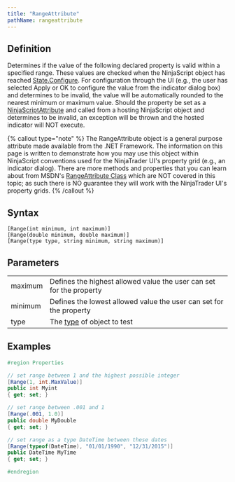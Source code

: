 ```yaml
---
title: "RangeAttribute"
pathName: rangeattribute
---
```


## Definition

Determines if the value of the following declared property is valid within a specified range. These values are checked when the NinjaScript object has reached [State.Configure](state). For configuration through the UI (e.g., the user has selected Apply or OK to configure the value from the indicator dialog box) and determines to be invalid, the value will be automatically rounded to the nearest minimum or maximum value. Should the property be set as a [NinjaScriptAttribute](ninjascriptpropertyattribute) and called from a hosting NinjaScript object and determines to be invalid, an exception will be thrown and the hosted indicator will NOT execute.

{% callout type="note" %}
The RangeAttribute object is a general purpose attribute made available from the .NET Framework. The information on this page is written to demonstrate how you may use this object within NinjaScript conventions used for the NinjaTrader UI's property grid (e.g., an indicator dialog). There are more methods and properties that you can learn about from MSDN's [RangeAttribute Class](https://msdn.microsoft.com/en-us/library/system.componentmodel.dataannotations.rangeattribute(v=vs.110).aspx) which are NOT covered in this topic; as such there is NO guarantee they will work with the NinjaTrader UI's property grids.
{% /callout %}

## Syntax

```plaintext
[Range(int minimum, int maximum)]
[Range(double minimum, double maximum)]
[Range(type type, string minimum, string maximum)]
```

## Parameters

|  |  |
| --- | --- |
| maximum | Defines the highest allowed value the user can set for the property |
| minimum | Defines the lowest allowed value the user can set for the property |
| type | The [type](https://msdn.microsoft.com/en-us/library/system.type(v=vs.110).aspx) of object to test |

## Examples

```csharp
#region Properties

// set range between 1 and the highest possible integer
[Range(1, int.MaxValue)]
public int Myint
{ get; set; }

// set range between .001 and 1
[Range(.001, 1.0)]
public double MyDouble
{ get; set; }

// set range as a type DateTime between these dates
[Range(typeof(DateTime), "01/01/1990", "12/31/2015")]
public DateTime MyTime
{ get; set; }

#endregion
```
